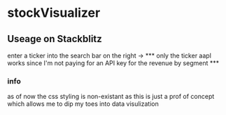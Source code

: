 # stockVisualizer

## Useage on Stackblitz
enter a ticker into the search bar on the right -> 
*** only the ticker aapl works since I'm not paying for an API key for the revenue by segment ***

### info
as of now the css styling is non-existant as this is just a prof of concept which allows me to dip my toes into data visulization 
